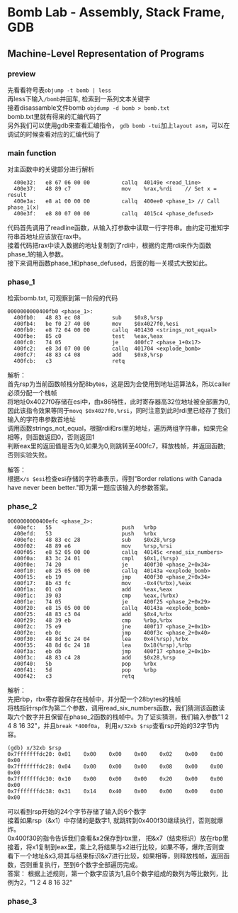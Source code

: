 # Bomb Lab - Assembly, Stack Frame, GDB
## Machine-Level Representation of Programs

### preview
先看看符号表```objump -t bomb | less```  
再less下输入```/bomb```并回车, 检索到一系列文本关键字  
接着disassamble文件bomb ```objdump -d bomb > bomb.txt```  
bomb.txt里就有得来的汇编代码了  
另外我们可以使用gdb来查看汇编指令， ```gdb bomb -tui```加上```layout asm```，可以在调试的时候查看对应的汇编代码了
### main function
对主函数中的关键部分进行解析
```
  400e32:   e8 67 06 00 00          callq  40149e <read_line>
  400e37:   48 89 c7                mov    %rax,%rdi    // Set x = result
  400e3a:   e8 a1 00 00 00          callq  400ee0 <phase_1> // Call phase_1(x)
  400e3f:   e8 80 07 00 00          callq  4015c4 <phase_defused>
```
代码首先调用了readline函数，从输入打参数中读取一行字符串。由约定可推知字符串首地址应该放在rax中。  
接着代码把rax中读入数据的地址复制到了rdi中，根据约定用rdi来作为函数phase_1的输入参数。  
接下来调用函数phase_1和phase_defused，后面的每一关模式大致如此。  

### phase_1
检索bomb.txt, 可观察到第一阶段的代码  
```x86asm
0000000000400fb0 <phase_1>:
  400fb0:	48 83 ec 08          sub    $0x8,%rsp
  400fb4:	be f0 27 40 00       mov    $0x4027f0,%esi
  400fb9:	e8 72 04 00 00       callq  401430 <strings_not_equal>
  400fbe:	85 c0                test   %eax,%eax
  400fc0:	74 05                je     400fc7 <phase_1+0x17>
  400fc2:	e8 3d 07 00 00       callq  401704 <explode_bomb>
  400fc7:	48 83 c4 08          add    $0x8,%rsp
  400fcb:	c3                   retq
```
解析：  
首先rsp为当前函数帧栈分配8bytes，这是因为会使用到地址运算法&，所以caller必须分配一个栈帧  
将地址0x4027f0存储在esi中，由x86特性，此时寄存器高32位地址被全部置为0,因此该指令效果等同于```movq $0x4027f0,%rsi```，同时注意到此时rdi里已经存了我们输入的字符串参数首地址  
调用函数strings_not_equal，根据rdi和rsi里的地址，遍历两组字符串，如果完全相等，则函数返回0，否则返回1  
判断eax里的返回值是否为0,如果为0,则跳转至400fc7，释放栈帧，并返回函数;否则实验失败。  
  
解答：  
根据```x/s $esi```检查esi存储的字符串表示，得到"Border relations with Canada have never been better."即为第一题应该输入的参数答案。

### phase_2
```
0000000000400efc <phase_2>:
  400efc:   55                      push   %rbp
  400efd:   53                      push   %rbx
  400efe:   48 83 ec 28             sub    $0x28,%rsp
  400f02:   48 89 e6                mov    %rsp,%rsi
  400f05:   e8 52 05 00 00          callq  40145c <read_six_numbers>
  400f0a:   83 3c 24 01             cmpl   $0x1,(%rsp)
  400f0e:   74 20                   je     400f30 <phase_2+0x34>
  400f10:   e8 25 05 00 00          callq  40143a <explode_bomb>
  400f15:   eb 19                   jmp    400f30 <phase_2+0x34>
  400f17:   8b 43 fc                mov    -0x4(%rbx),%eax
  400f1a:   01 c0                   add    %eax,%eax
  400f1c:   39 03                   cmp    %eax,(%rbx)
  400f1e:   74 05                   je     400f25 <phase_2+0x29>
  400f20:   e8 15 05 00 00          callq  40143a <explode_bomb>
  400f25:   48 83 c3 04             add    $0x4,%rbx
  400f29:   48 39 eb                cmp    %rbp,%rbx
  400f2c:   75 e9                   jne    400f17 <phase_2+0x1b>
  400f2e:   eb 0c                   jmp    400f3c <phase_2+0x40>
  400f30:   48 8d 5c 24 04          lea    0x4(%rsp),%rbx
  400f35:   48 8d 6c 24 18          lea    0x18(%rsp),%rbp
  400f3a:   eb db                   jmp    400f17 <phase_2+0x1b>
  400f3c:   48 83 c4 28             add    $0x28,%rsp
  400f40:   5b                      pop    %rbx
  400f41:   5d                      pop    %rbp
  400f42:   c3                      retq   
```
解析：  
先把rbp，rbx寄存器保存在栈帧中，并分配一个28bytes的栈帧  
将栈指针rsp作为第二个参数，调用read_six_numbers函数，我们猜测该函数读取六个数字并且保留在phase_2函数的栈帧中。为了证实猜测，我们输入参数"1 2 4 8 16 32"，并且```break *400f0a```， 利用```x/32xb $rsp```查看rsp开始的32字节内容。

```
(gdb) x/32xb $rsp
0x7fffffffdc20: 0x01    0x00    0x00    0x00    0x02    0x00    0x00    0x00
0x7fffffffdc28: 0x04    0x00    0x00    0x00    0x08    0x00    0x00    0x00
0x7fffffffdc30: 0x10    0x00    0x00    0x00    0x20    0x00    0x00    0x00
0x7fffffffdc38: 0x31    0x14    0x40    0x00    0x00    0x00    0x00    0x00
```
可以看到rsp开始的24个字节存储了输入的6个数字  
接着如果rsp（&x1）中存储的是数字1, 就跳转到0x400f30继续执行，否则就爆炸。  
0x400f30的指令告诉我们查看&x2保存到rbx里， 把&x7（结束标识）放在rbp里  
接着，将x1复制到eax里，乘上2,将结果与x2进行比较，如果不等，爆炸;否则查看下一个地址&x3,将其与结束标识&x7进行比较，如果相等，则释放栈帧，返回函数，否则重复执行，至到6个数字全部遍历完成。  
答案：
根据上述规则，第一个数字应该为1,且6个数字组成的数列为等比数列，比例为2，"1 2 4 8 16 32"

### phase_3
